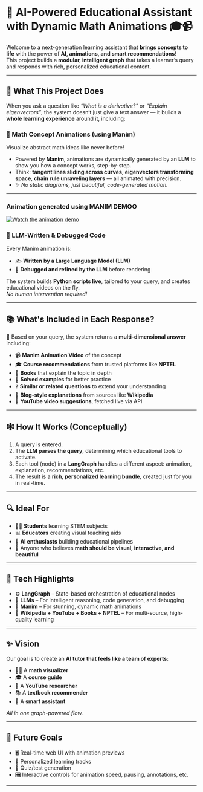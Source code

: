 # 🧠 AI-Powered Educational Assistant with Dynamic Math Animations 🎓📹

Welcome to a next-generation learning assistant that **brings concepts to life** with the power of **AI, animations, and smart recommendations**!  
This project builds a **modular, intelligent graph** that takes a learner’s query and responds with rich, personalized educational content.

---

## 🚀 What This Project Does

When you ask a question like _“What is a derivative?”_ or _“Explain eigenvectors”_, the system doesn’t just give a text answer — it builds a **whole learning experience** around it, including:

### 🎥 Math Concept Animations (using Manim)

Visualize abstract math ideas like never before!

- Powered by **Manim**, animations are dynamically generated by an **LLM** to show you how a concept works, step-by-step.
- Think: **tangent lines sliding across curves**, **eigenvectors transforming space**, **chain rule unraveling layers** — all animated with precision.
- ✨ _No static diagrams, just beautiful, code-generated motion._

---

### Animation generated using MANIM DEMOO
[![Watch the animation demo](https://img.youtube.com/vi/55g-rvJNVWc/0.jpg)](https://youtu.be/55g-rvJNVWc)


### 🧠 LLM-Written & Debugged Code

Every Manim animation is:

- ✍️ **Written by a Large Language Model (LLM)**
- 🔧 **Debugged and refined by the LLM** before rendering

The system builds **Python scripts live**, tailored to your query, and creates educational videos on the fly.  
_No human intervention required!_

---

## 📚 What's Included in Each Response?

💬 Based on your query, the system returns a **multi-dimensional answer** including:

- 📹 **Manim Animation Video** of the concept  
- 🎓 **Course recommendations** from trusted platforms like **NPTEL**  
- 📘 **Books** that explain the topic in depth  
- 🧪 **Solved examples** for better practice  
- ❓ **Similar or related questions** to extend your understanding  
- 📰 **Blog-style explanations** from sources like **Wikipedia**  
- 🎥 **YouTube video suggestions**, fetched live via API  

---

## 🕸️ How It Works (Conceptually)

1. A query is entered.
2. The **LLM parses the query**, determining which educational tools to activate.
3. Each tool (node) in a **LangGraph** handles a different aspect: animation, explanation, recommendations, etc.
4. The result is a **rich, personalized learning bundle**, created just for you in real-time.

---

## 🔍 Ideal For

- 🧑‍🎓 **Students** learning STEM subjects  
- 📊 **Educators** creating visual teaching aids  
- 🤖 **AI enthusiasts** building educational pipelines  
- 🎥 Anyone who believes **math should be visual, interactive, and beautiful**

---

## 🧩 Tech Highlights

- ⚙️ **LangGraph** – State-based orchestration of educational nodes  
- 🧠 **LLMs** – For intelligent reasoning, code generation, and debugging  
- 🧮 **Manim** – For stunning, dynamic math animations  
- 🔎 **Wikipedia + YouTube + Books + NPTEL** – For multi-source, high-quality learning  

---

## ✨ Vision

Our goal is to create an **AI tutor that feels like a team of experts**:

- 👩‍🏫 A **math visualizer**
- 🎓 A **course guide**
- 🎥 A **YouTube researcher**
- 📚 A **textbook recommender**
- 🤖 A **smart assistant**

_All in one graph-powered flow._

---

## 🌱 Future Goals

- 🖥️ Real-time web UI with animation previews  
- 🧭 Personalized learning tracks  
- 📝 Quiz/test generation  
- 🎛️ Interactive controls for animation speed, pausing, annotations, etc.

---
